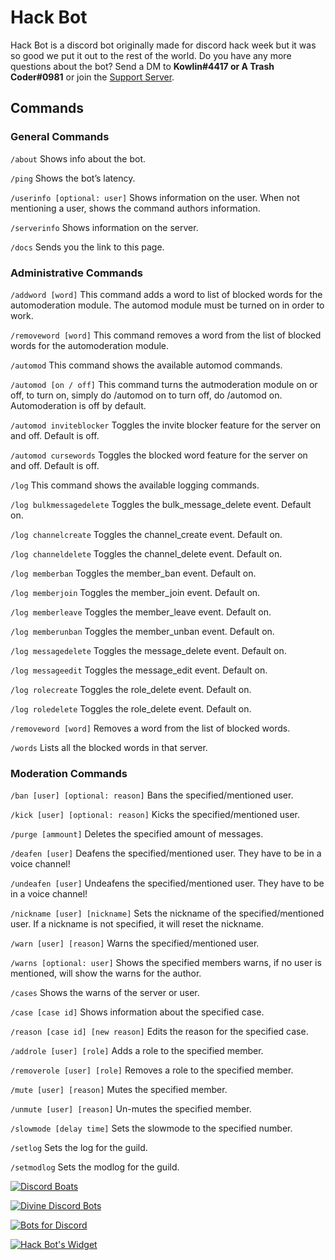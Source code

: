 # Hack Bot
Hack Bot is a discord bot originally made for discord hack week but it was so good we put it out to the rest of the world. Do you have any more questions about the bot? Send a DM to **Kowlin#4417 or A Trash Coder#0981** or join the [Support Server](https://discord.gg/6nzsh5X).

## Commands

### General Commands

`/about`
Shows info about the bot.

`/ping`
Shows the bot’s latency.

`/userinfo [optional: user]`
Shows information on the user. When not mentioning a user, shows the command authors information.

`/serverinfo`
Shows information on the server.

`/docs`
Sends you the link to this page.

### Administrative Commands

`/addword [word]`
This command adds a word to list of blocked words for the automoderation module. The automod module must be turned on in order to work.

`/removeword [word]`
This command removes a word from the list of blocked words for the automoderation module.

`/automod`
This command shows the available automod commands.

`/automod [on / off]`
This command turns the autmoderation module on or off, to turn on, simply do /automod on to turn off, do /automod on. Automoderation is off by default.

`/automod inviteblocker`
Toggles the invite blocker feature for the server on and off. Default is off.

`/automod cursewords`
Toggles the blocked word feature for the server on and off. Default is off.

`/log`
This command shows the available logging commands.

`/log bulkmessagedelete`
Toggles the bulk_message_delete event. Default on.

`/log channelcreate`
Toggles the channel_create event. Default on.

`/log channeldelete`
Toggles the channel_delete event. Default on.

`/log memberban`
Toggles the member_ban event. Default on.

`/log memberjoin`
Toggles the member_join event. Default on.

`/log memberleave`
Toggles the member_leave event. Default on.

`/log memberunban`
Toggles the member_unban event. Default on.

`/log messagedelete`
Toggles the message_delete event. Default on.

`/log messageedit`
Toggles the message_edit event. Default on.

`/log rolecreate`
Toggles the role_delete event. Default on.

`/log roledelete`
Toggles the role_delete event. Default on.

`/removeword [word]`
Removes a word from the list of blocked words.

`/words`
Lists all the blocked words in that server.

### Moderation Commands

`/ban [user] [optional: reason]`
Bans the specified/mentioned user.

`/kick [user] [optional: reason]`
Kicks the specified/mentioned user.

`/purge [ammount]`
Deletes the specified amount of messages.

`/deafen [user]`
Deafens the specified/mentioned user. They have to be in a voice channel!

`/undeafen [user]`
Undeafens the specified/mentioned user. They have to be in a voice channel!

`/nickname [user] [nickname]`
Sets the nickname of the specified/mentioned user. If a nickname is not specified, it will reset the nickname.

`/warn [user] [reason]`
Warns the specified/mentioned user.

`/warns [optional: user]`
Shows the specified members warns, if no user is mentioned, will show the warns for the author.

`/cases`
Shows the warns of the server or user.

`/case [case id]`
Shows information about the specified case.

`/reason [case id] [new reason]`
Edits the reason for the specified case.

`/addrole [user] [role]`
Adds a role to the specified member.

`/removerole [user] [role]`
Removes a role to the specified member.

`/mute [user] [reason]`
Mutes the specified member.

`/unmute [user] [reason]`
Un-mutes the specified member.

`/slowmode [delay time]`
Sets the slowmode to the specified number.

`/setlog`
Sets the log for the guild.

`/setmodlog`
Sets the modlog for the guild.


[![Discord Boats](https://discord.boats/api/v2/widget/592811241756688405)](https://discord.boats/bot/592811241756688405)

[![Divine Discord Bots](https://divinediscordbots.com/api/widget/592811241756688405.svg)](https://divinediscordbots.com/bot/592811241756688405)

[![Bots for Discord](https://botsfordiscord.com/api/bot/592811241756688405/widget.svg)](https://botsfordiscord.com/bots/592811241756688405)

[![Hack Bot's Widget](https://botlist.space/bot/592811241756688405/widget/7 "Hack Bot's Widget")](https://botlist.space/bot/592811241756688405?utm_source=bls&utm_medium=widget&utm_campaign=592811241756688405)

